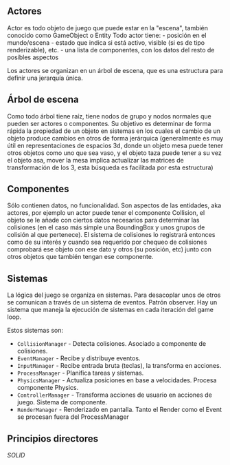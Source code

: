 Actores
-------
Actor es todo objeto de juego que puede estar en la "escena", también conocido como GameObject o Entity
Todo actor tiene:
	- posición en el mundo/escena
	- estado que indica si está activo, visible (si es de tipo renderizable), etc.
	- una lista de componentes, con los datos del resto de posibles aspectos

Los actores se organizan en un árbol de escena, que es una estructura para definir una jerarquía única.

Árbol de escena
---------------
Como todo árbol tiene raíz, tiene nodos de grupo y nodos normales que pueden ser actores o componentes.
Su objetivo es determinar de forma rápida la propiedad de un objeto en sistemas en los cuales el cambio de un objeto produce cambios en otros de forma jerárquica (generalmente es muy útil en representaciones de espacios 3d, donde un objeto mesa puede tener otros objetos como uno que sea vaso, y el objeto taza puede tener a su vez el objeto asa, mover la mesa implica actualizar las matrices de transformación de los 3, esta búsqueda es facilitada por esta estructura)

Componentes
-----------
Sólo contienen datos, no funcionalidad. Son aspectos de las entidades, aka actores, por ejemplo un actor puede tener el componente Collision, el objeto se le añade con ciertos datos necesarios para determinar las colisiones (en el caso más simple una BoundingBox y unos grupos de colisión al que pertenece). El sistema de colisiones lo registrará entonces como de su interés y cuando sea requerido por chequeo de colisiones comprobará ese objeto con ese dato y otros (su posición, etc) junto con otros objetos que también tengan ese componente.

Sistemas
--------
La lógica del juego se organiza en sistemas.
Para desacoplar unos de otros se comunican a través de un sistema de eventos. Patrón observer.
Hay un sistema que maneja la ejecución de sistemas en cada iteración del game loop. 

Estos sistemas son:
- `CollisionManager` - Detecta colisiones. Asociado a componente de colisiones.
- `EventManager` - Recibe y distribuye eventos.
- `InputManager` - Recibe entrada bruta (teclas), la transforma en acciones.
- `ProcessManager` - Planifica tareas y sistemas.
- `PhysicsManager` - Actualiza posiciones en base a velocidades. Procesa componente Physics.
- `ControllerManager` - Transforma acciones de usuario en acciones de juego. Sistema de componente.
- `RenderManager` - Renderizado en pantalla.
Tanto el Render como el Event se procesan fuera del ProcessManager

Principios directores
---------------------
*SOLID*

